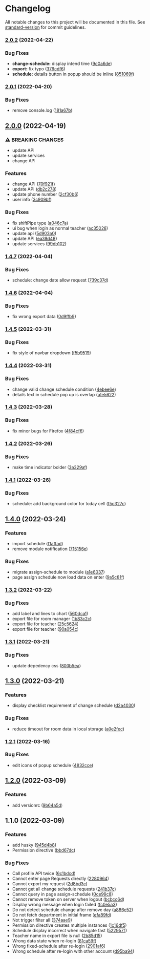 # Changelog

All notable changes to this project will be documented in this file. See [standard-version](https://github.com/conventional-changelog/standard-version) for commit guidelines.

### [2.0.2](https://github.com/annguyen-it/teaching-scheduling-system/compare/v2.0.1...v2.0.2) (2022-04-22)


### Bug Fixes

* **change-schedule:** display intend time ([9c0a6de](https://github.com/annguyen-it/teaching-scheduling-system/commits/9c0a6de9b3debe72a8c21a72018c6a6543c24fea))
* **export:** fix typo ([376cdf6](https://github.com/annguyen-it/teaching-scheduling-system/commits/376cdf69115b98f66584cd8a487282fab54c0546))
* **schedule:** details button in popup should be inline ([851069f](https://github.com/annguyen-it/teaching-scheduling-system/commits/851069f5c704b2672b676989b25ff700716d0750))

### [2.0.1](https://github.com/annguyen-it/teaching-scheduling-system/compare/v2.0.0...v2.0.1) (2022-04-20)


### Bug Fixes

* remove console.log ([181a67b](https://github.com/annguyen-it/teaching-scheduling-system/commits/181a67b3ac0a1105a5a1ff01a72d510a206d3476))

## [2.0.0](https://github.com/annguyen-it/teaching-scheduling-system/compare/v1.4.7...v2.0.0) (2022-04-19)


### ⚠ BREAKING CHANGES

* update API
* update services
* change API

### Features

* change API ([70f921f](https://github.com/annguyen-it/teaching-scheduling-system/commits/70f921f43a16012431ad8a64b4edfac4a013d344))
* update API ([db2c278](https://github.com/annguyen-it/teaching-scheduling-system/commits/db2c278d7bb007598262b82d88171badb2755402))
* update phone number ([2cf30b6](https://github.com/annguyen-it/teaching-scheduling-system/commits/2cf30b623ac17e3c559c3abacfb4ccf7eb04d2d7))
* user info ([3c909bf](https://github.com/annguyen-it/teaching-scheduling-system/commits/3c909bf168b1ed0b94b943b6381ff620af5dc010))


### Bug Fixes

* fix shiftPipe type ([a046c7a](https://github.com/annguyen-it/teaching-scheduling-system/commits/a046c7aafd6260a4acd721ceb10a3126003c8fa1))
* ui bug when login as normal teacher ([ac35028](https://github.com/annguyen-it/teaching-scheduling-system/commits/ac35028623b7da0f3faa01e2d129c5147a8b958f))
* update api ([5d903a0](https://github.com/annguyen-it/teaching-scheduling-system/commits/5d903a071b686fe314a932ba5d1ad9b6238df55d))
* update API ([ea38d48](https://github.com/annguyen-it/teaching-scheduling-system/commits/ea38d48ff37eb1a58085e9664495ad1b4d22dd50))
* update services ([99db102](https://github.com/annguyen-it/teaching-scheduling-system/commits/99db102e089d69d43e9123be239a012cbe7a7a7c))

### [1.4.7](https://github.com/annguyen-it/teaching-scheduling-system/compare/v1.4.6...v1.4.7) (2022-04-04)


### Bug Fixes

* schedule: change date allow request ([739c37d](https://github.com/annguyen-it/teaching-scheduling-system/commits/739c37d33cdd87bf39b449aff639d5e6c91218c0))

### [1.4.6](https://github.com/annguyen-it/teaching-scheduling-system/compare/v1.4.5...v1.4.6) (2022-04-04)


### Bug Fixes

* fix wrong export data ([0d9ffb9](https://github.com/annguyen-it/teaching-scheduling-system/commits/0d9ffb9b608ea99b41adb0169db30965a4007273))

### [1.4.5](https://github.com/annguyen-it/teaching-scheduling-system/compare/v1.4.4...v1.4.5) (2022-03-31)


### Bug Fixes

* fix style of navbar dropdown ([f5b9519](https://github.com/annguyen-it/teaching-scheduling-system/commits/f5b951988d51c70c604a6a665acdf988f6895b62))

### [1.4.4](https://github.com/annguyen-it/teaching-scheduling-system/compare/v1.4.3...v1.4.4) (2022-03-31)


### Bug Fixes

* change valid change schedule condition ([4ebee6e](https://github.com/annguyen-it/teaching-scheduling-system/commits/4ebee6e8a8f30f00d25512f07a9a764b690ea086))
* details text in schedule pop up is overlap ([afe5622](https://github.com/annguyen-it/teaching-scheduling-system/commits/afe562208061cdc6a9280202e3084d49fc6befb3))

### [1.4.3](https://github.com/annguyen-it/teaching-scheduling-system/compare/v1.4.2...v1.4.3) (2022-03-28)


### Bug Fixes

* fix minor bugs for Firefox ([4f84cf6](https://github.com/annguyen-it/teaching-scheduling-system/commits/4f84cf65f1785c3abdca9af2df8ef8699dd42a8f))

### [1.4.2](https://github.com/annguyen-it/teaching-scheduling-system/compare/v1.4.1...v1.4.2) (2022-03-26)


### Bug Fixes

* make time indicator bolder ([3a329af](https://github.com/annguyen-it/teaching-scheduling-system/commits/3a329af07b453f8de9d735ef85a6488b72b57e8a))

### [1.4.1](https://github.com/annguyen-it/teaching-scheduling-system/compare/v1.4.0...v1.4.1) (2022-03-26)


### Bug Fixes

* schedule: add background color for today cell ([f5c327c](https://github.com/annguyen-it/teaching-scheduling-system/commits/f5c327cf637ff23ffd475115bba0fec7fd437674))

## [1.4.0](https://github.com/annguyen-it/teaching-scheduling-system/compare/v1.3.2...v1.4.0) (2022-03-24)


### Features

* import schedule ([f1affad](https://github.com/annguyen-it/teaching-scheduling-system/commits/f1affad8974b94a2df8b8552b2b83b5becb143d0))
* remove module notification ([715156e](https://github.com/annguyen-it/teaching-scheduling-system/commits/715156eaeae91087c30a45b6bc23a7d3afde5e68))


### Bug Fixes

* migrate assign-schedule to module ([a1e6037](https://github.com/annguyen-it/teaching-scheduling-system/commits/a1e6037b2f62a2baf4a632cbe52239a4abf55228))
* page assign schedule now load data on enter ([9a5c81f](https://github.com/annguyen-it/teaching-scheduling-system/commits/9a5c81fe64eb872cbc58462c5560a02ea93d2ab7))

### [1.3.2](https://github.com/annguyen-it/teaching-scheduling-system/compare/v1.3.1...v1.3.2) (2022-03-22)


### Bug Fixes

* add label and lines to chart ([560dca1](https://github.com/annguyen-it/teaching-scheduling-system/commits/560dca18d485ffed3a5e3d8ca18faff648efca0c))
* export file for room manager ([1b83c2c](https://github.com/annguyen-it/teaching-scheduling-system/commits/1b83c2cf52e0b71f76a4f319ddc275d57f6116ca))
* export file for teacher ([25c5624](https://github.com/annguyen-it/teaching-scheduling-system/commits/25c5624a987ef0a010cc54df732630cbb072378a))
* export file for teacher ([90a054c](https://github.com/annguyen-it/teaching-scheduling-system/commits/90a054c503a83a71b5e0838aae280750b55e3f54))

### [1.3.1](https://github.com/annguyen-it/teaching-scheduling-system/compare/v1.3.0...v1.3.1) (2022-03-21)


### Bug Fixes

* update depedency css ([800b5ea](https://github.com/annguyen-it/teaching-scheduling-system/commits/800b5ea633f2132ceb7fe99e0779b91ae296f703))

## [1.3.0](https://github.com/annguyen-it/teaching-scheduling-system/compare/v1.2.1...v1.3.0) (2022-03-21)


### Features

* display checklist requirement of change schedule ([d2a4030](https://github.com/annguyen-it/teaching-scheduling-system/commits/d2a403077ad8a9552239f5513fad4bc560fec073))


### Bug Fixes

* reduce timeout for room data in local storage ([a0e2fec](https://github.com/annguyen-it/teaching-scheduling-system/commits/a0e2fec603296a05b34bc0d948a103d078e6a6a1))

### [1.2.1](https://github.com/annguyen-it/teaching-scheduling-system/compare/v1.2.0...v1.2.1) (2022-03-16)


### Bug Fixes

* edit icons of popup schedule ([4832cce](https://github.com/annguyen-it/teaching-scheduling-system/commits/4832cce581a6cfa317412ce664f59d9de74fca4b))

## [1.2.0](https://github.com/annguyen-it/teaching-scheduling-system/compare/v1.1.0...v1.2.0) (2022-03-09)


### Features

* add versionrc ([9b64a5d](https://github.com/annguyen-it/teaching-scheduling-system/commits/9b64a5d5225ae141998f024fe88fd24c18c86ed0))

## 1.1.0 (2022-03-09)


### Features

* add husky ([945d4b8](https://github.com/annguyen-it/teaching-scheduling-system/commits/945d4b83729c11e0e2b7ed6af3b9d2947cfba0b8))
* Permission directive ([bbd67dc](https://github.com/annguyen-it/teaching-scheduling-system/commits/bbd67dc8dc1dd756fa86e86b99cea8b4b433db06))


### Bug Fixes

* Call profile API twice ([6c1bdcd](https://github.com/annguyen-it/teaching-scheduling-system/commits/6c1bdcdc5eeebd555f3fcc647da310195e28c9cc))
* Cannot enter page Requests directly ([2280964](https://github.com/annguyen-it/teaching-scheduling-system/commits/22809644683a21e50342e16ad93ee25a5e09be2e))
* Cannot export my request ([2d8bd3c](https://github.com/annguyen-it/teaching-scheduling-system/commits/2d8bd3cbc1357a192680be4b1893b674d267ea10))
* Cannot get all change schedule requests ([241b37c](https://github.com/annguyen-it/teaching-scheduling-system/commits/241b37cbde7293ca065e14f539bf017182afc0f7))
* Cannot query in page assign-schedule ([0ce99c8](https://github.com/annguyen-it/teaching-scheduling-system/commits/0ce99c81ae4166a89437bf40a170f53d1aea5bf7))
* Cannot remove token on server when logout ([bcbcc6d](https://github.com/annguyen-it/teaching-scheduling-system/commits/bcbcc6d79ab16c76767d1c5071afa60d50fa85ad))
* Display wrong message when login failed ([fc0e5a3](https://github.com/annguyen-it/teaching-scheduling-system/commits/fc0e5a3538033217f5b0ce6de8006390f3551cd8))
* Do not detect schedule change after remove day ([a886e52](https://github.com/annguyen-it/teaching-scheduling-system/commits/a886e5244483c796a9192de293ddc9d46965648e))
* Do not fetch department in initial frame ([efa89fd](https://github.com/annguyen-it/teaching-scheduling-system/commits/efa89fd260d0836e3c510793caf4db7981ad72f7))
* Not trigger filter all ([374aae9](https://github.com/annguyen-it/teaching-scheduling-system/commits/374aae90b61b37d3fd08db8e56257d045020b27f))
* Permission directive creates multiple instances ([1c16df5](https://github.com/annguyen-it/teaching-scheduling-system/commits/1c16df546648b9a5b26457da56afe5959ae2ace1))
* Schedule display incorrect when navigate fast ([5229571](https://github.com/annguyen-it/teaching-scheduling-system/commits/52295712a2355a3179ce9eedb9182027c756a30b))
* Teacher name in export file is null ([2b85d15](https://github.com/annguyen-it/teaching-scheduling-system/commits/2b85d15e5646679b49453d698f7379e2336f0610))
* Wrong data state when re-login ([81ca59f](https://github.com/annguyen-it/teaching-scheduling-system/commits/81ca59fe0d87e075457965b8faf434da59c0cd10))
* Wrong fixed-schedule after re-login ([2901af6](https://github.com/annguyen-it/teaching-scheduling-system/commits/2901af6d493f092d47ba2b68a8a6bc449726cf3f))
* Wrong schedule after re-login with other account ([d95ba94](https://github.com/annguyen-it/teaching-scheduling-system/commits/d95ba947b9866a560067a9f1831decdd70e4c314))
